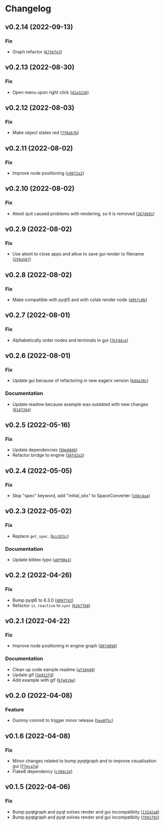 # Changelog

<!--next-version-placeholder-->

## v0.2.14 (2022-09-13)
### Fix
* Graph refactor ([`6756fe3`](https://github.com/eager-dev/eagerx_gui/commit/6756fe3cbcf161630fbca7355ffb51d33963ac20))

## v0.2.13 (2022-08-30)
### Fix
* Open menu upon right click ([`d1a3226`](https://github.com/eager-dev/eagerx_gui/commit/d1a3226d31d8abbcf23fc031cd80ba4dbf75e042))

## v0.2.12 (2022-08-03)
### Fix
* Make object states red ([`7f8ab7b`](https://github.com/eager-dev/eagerx_gui/commit/7f8ab7b89fe8c82145ed726036396619a10a2008))

## v0.2.11 (2022-08-02)
### Fix
* Improve node positioning ([`c0972a2`](https://github.com/eager-dev/eagerx_gui/commit/c0972a2903a275397a8492cb5dc165570cd58ccc))

## v0.2.10 (2022-08-02)
### Fix
* Atexit quit caused problems with rendering, so it is removed ([`267db81`](https://github.com/eager-dev/eagerx_gui/commit/267db810e9532acc88a606257b3d37a8dc5c5fb6))

## v0.2.9 (2022-08-02)
### Fix
* Use atexit to close apps and allow to save gui render to filename ([`259a567`](https://github.com/eager-dev/eagerx_gui/commit/259a567530740c2e792b32ab98e3434c9ec31879))

## v0.2.8 (2022-08-02)
### Fix
* Make compatible with pyqt5 and with colab render node ([`d05fc0b`](https://github.com/eager-dev/eagerx_gui/commit/d05fc0ba5fe42be51f160ee71a7b7fb1ab5bb097))

## v0.2.7 (2022-08-01)
### Fix
* Alphabetically order nodes and terminals in gui ([`7bfddce`](https://github.com/eager-dev/eagerx_gui/commit/7bfddcee0a7f0be6b88b0eb8f0e2acaf4ff7c5c2))

## v0.2.6 (2022-08-01)
### Fix
* Update gui because of refactoring in new eagerx version ([`bdda38c`](https://github.com/eager-dev/eagerx_gui/commit/bdda38c50b26aa0cc152e58826625f8fcec3e2f8))

### Documentation
* Update readme because example was outdated with new changes ([`0187264`](https://github.com/eager-dev/eagerx_gui/commit/01872645377d2321e29e9eb7fd8709e3195ba433))

## v0.2.5 (2022-05-16)
### Fix
* Update dependencies ([`99e88d6`](https://github.com/eager-dev/eagerx_gui/commit/99e88d6f310044eba42a3ff01443ed24f4366833))
* Refactor bridge to engine ([`58fd2a2`](https://github.com/eager-dev/eagerx_gui/commit/58fd2a2c193771a589b91ccb59df0c1b82cbe791))

## v0.2.4 (2022-05-05)
### Fix
* Skip "spec" keyword, add "initial_obs" to SpaceConverter ([`166c4aa`](https://github.com/eager-dev/eagerx_gui/commit/166c4aa034db305516423169405d4de1bcdb88e2))

## v0.2.3 (2022-05-02)
### Fix
* Replace `get_spec`. ([`bcc931c`](https://github.com/eager-dev/eagerx_gui/commit/bcc931cd5fc8edbf953a89187cf46a9b343c9ed5))

### Documentation
* Update  bibtex typo ([`a0f98e1`](https://github.com/eager-dev/eagerx_gui/commit/a0f98e13641289f38965e7a5cae255d95d35643d))

## v0.2.2 (2022-04-26)
### Fix
* Bump pyqt6 to 6.3.0 ([`d097742`](https://github.com/eager-dev/eagerx_gui/commit/d0977422046619a2b8fd9c30a38b9dfe7430eb9d))
* Refactor `is_reactive` to `sync` ([`62b77b8`](https://github.com/eager-dev/eagerx_gui/commit/62b77b847d1d3f64783a1e6de5d539cc89bc4e94))

## v0.2.1 (2022-04-22)
### Fix
* Improve node positioning in engine graph ([`887d89d`](https://github.com/eager-dev/eagerx_gui/commit/887d89da777d657b93f183410a2385867585d23e))

### Documentation
* Clean up code eample readme ([`af18449`](https://github.com/eager-dev/eagerx_gui/commit/af18449a725414a034d2075e48655072de632b91))
* Update gif ([`3e912fd`](https://github.com/eager-dev/eagerx_gui/commit/3e912fd008444b2fd049d8ae6382e27b7567d5fb))
* Add example with gif ([`bfe619e`](https://github.com/eager-dev/eagerx_gui/commit/bfe619e9a8ae1ed7006c33bf60324f4748d07129))

## v0.2.0 (2022-04-08)
### Feature
* Dummy commit to trigger minor release ([`5ea0f5c`](https://github.com/eager-dev/eagerx_gui/commit/5ea0f5ca42853befa8f7a0c54941bf8eb6e8c77d))

## v0.1.6 (2022-04-08)
### Fix
* Minor changes related to bump pyqtgraph and to improve visualisation gui ([`f7eca7a`](https://github.com/eager-dev/eagerx_gui/commit/f7eca7a8ef841be6437f73cb92c88f37bcac2c50))
* Flake8 dependency ([`c39dc2d`](https://github.com/eager-dev/eagerx_gui/commit/c39dc2db765dabdcb1c2132d62ef358d47e186bc))

## v0.1.5 (2022-04-06)
### Fix
* Bump pyqtgraph and pyqt solves render and gui incompatibity ([`13242a8`](https://github.com/eager-dev/eagerx_gui/commit/13242a8e4ae9551901de6f4714f0f46634c7b5a6))
* Bump pyqtgraph and pyqt solves render and gui incompatibity ([`7b91702`](https://github.com/eager-dev/eagerx_gui/commit/7b91702fa9f72268ae4916380002260c99a3d2c2))
